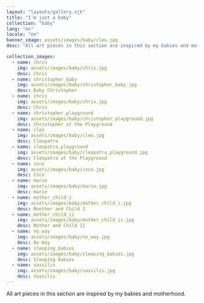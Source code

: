 ```yaml
---
layout: "layouts/gallery.njk"
title: "I'm just a baby"
collection: "baby"
lang: "en"
locale: "en"
banner_image: assets/images/baby/cleo.jpg
desc: "All art pieces in this section are inspired by my babies and motherhood."

collection_images:
  - name: chris
    img: assets/images/baby/chris.jpg
    desc: Chris
  - name: christopher_baby
    img: assets/images/baby/christopher_baby.jpg
    desc: Baby Christopher
  - name: chris
    img: assets/images/baby/chris.jpg
    desc: Chris
  - name: christopher_playground
    img: assets/images/baby/christopher_playground.jpg
    desc: Christopher at the Playground
  - name: cleo
    img: assets/images/baby/cleo.jpg
    desc: Cleopatra
  - name: cleopatra_playground
    img: assets/images/baby/cleopatra_playground.jpg
    desc: Cleopatra at the Playground
  - name: coco
    img: assets/images/baby/coco.jpg
    desc: Coco
  - name: marie
    img: assets/images/baby/marie.jpg
    desc: marie
  - name: mother_child_i
    img: assets/images/baby/mother_child_i.jpg
    desc: Monther and Child I
  - name: mother_child_ii
    img: assets/images/baby/mother_child_ii.jpg
    desc: Mother and Child II
  - name: no_way
    img: assets/images/baby/no_way.jpg
    desc: No Way
  - name: sleeping_babies
    img: assets/images/baby/sleeping_babies.jpg
    desc: Sleeping Babies
  - name: vassilis
    img: assets/images/baby/vassilis.jpg
    desc: Vassilis
---
```


All art pieces in this section are inspired by my babies and motherhood.
